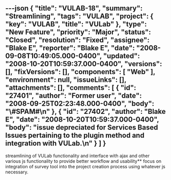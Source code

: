 ---json
{
  "title": "VULAB-18",
  "summary": "Streamlining",
  "tags": "VULAB",
  "project": {
    "key": "VULAB",
    "title": "VULab"
  },
  "type": "New Feature",
  "priority": "Major",
  "status": "Closed",
  "resolution": "Fixed",
  "assignee": "Blake E",
  "reporter": "Blake E",
  "date": "2008-09-08T10:49:05.000-0400",
  "updated": "2008-10-20T10:59:37.000-0400",
  "versions": [],
  "fixVersions": [],
  "components": [
    "Web"
  ],
  "environment": null,
  "issueLinks": [],
  "attachments": [],
  "comments": [
    {
      "id": "27401",
      "author": "Former user",
      "date": "2008-09-25T02:23:48.000-0400",
      "body": "\\#SPAM#\n"
    },
    {
      "id": "27402",
      "author": "Blake E",
      "date": "2008-10-20T10:59:37.000-0400",
      "body": "issue depreciated for Services Based Issues pertaining to the plugin method and integration with VULab.\n"
    }
  ]
}
---
streamlining of VULab functionality and interface with ajax and other various js functionality to provide better workflow and usability\*\* focus on integration of survey tool into the project creation process using whatever js necessary.

        